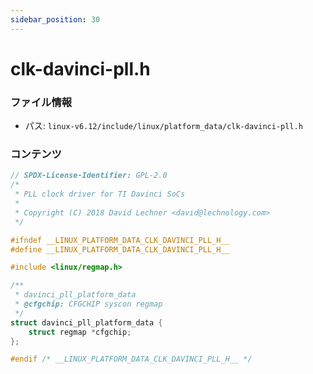 ```yaml
---
sidebar_position: 30
---
```

# clk-davinci-pll.h

### ファイル情報

- パス: `linux-v6.12/include/linux/platform_data/clk-davinci-pll.h`

### コンテンツ

```h
// SPDX-License-Identifier: GPL-2.0
/*
 * PLL clock driver for TI Davinci SoCs
 *
 * Copyright (C) 2018 David Lechner <david@lechnology.com>
 */

#ifndef __LINUX_PLATFORM_DATA_CLK_DAVINCI_PLL_H__
#define __LINUX_PLATFORM_DATA_CLK_DAVINCI_PLL_H__

#include <linux/regmap.h>

/**
 * davinci_pll_platform_data
 * @cfgchip: CFGCHIP syscon regmap
 */
struct davinci_pll_platform_data {
	struct regmap *cfgchip;
};

#endif /* __LINUX_PLATFORM_DATA_CLK_DAVINCI_PLL_H__ */

```
